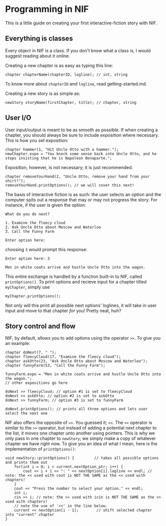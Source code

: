 # Programming in NIF

This is a little guide on creating your first interactive-fiction story with NIF.

## Everything is classes

Every object in NIF is a class. If you don't know what a class is, I would suggest reading about it online. 

Creating a new chapter is as easy as typing this line:

```
chapter chapterName(chapterID, logline); // int, string
```

To know more about `chapterID` and `logline`, read getting-started.md.

Creating a new story is as simple as:

```
newStory storyName(firstChapter, title); // chapter, string
```

## User I/O

User input/output is meant to be as smooth as possible. If when creating a chapter, you should always be sure to include exposition where necessary. This is how you set exposition:

```
chapter hammer(1, "Hit Uncle Otto with a hammer.");
newChapter.expo = "You knock some sense back into Uncle Otto, and he stops insisting that he is Napoleon Bonaparte.";
```

Exposition, however, is not necessary; it is just recommended.

```
chapter removeYourHand(2, "Uncle Otto, remove your hand from your shirt!");
removeYourHand.printOptions(); // we will cover this next!
```

The basis of interactive fiction is as such: the user selects an option and the computer spits out a response that may or may not progress the story. For instance, if the user is given the option:

```
What do you do next?

1. Examine the fleecy cloud
2. Ask Uncle Otto about Moscow and Waterloo
3. Call the Funny Farm

Enter option here:
```

choosing `3` would prompt this response:

```
Enter option here: 3

Men in white coats arrive and hustle Uncle Otto into the wagon.
```

This entire exchange is handled by a function built-in to NIF, called `printOptions()`. To print options and recieve input for a chapter titled `myChapter`, simply use

```
myChapter.printOptions();
```

Not only will this print all possible next options' loglines, it will take in user input and move to that chapter *for* you! Pretty neat, huh?

## Story control and flow

NIF, by default, allows you to add options using the operator `>>`. To give you an example:

```
chapter doNext(7, " ");
chapter fleecyCloud(17, "Examine the fleecy cloud");
chapter askOtto(23, "Ask Uncle Otto about Moscow and Waterloo");
chapter funnyFarm(53, "Call the Funny Farm");

funnyFarm.expo = "Men in white coats arrive and hustle Uncle Otto into the wagon.";
// other expositions go here

doNext >> fleecyCloud; // option #1 is set to fleecyCloud
doNext >> askOtto; // option #2 is set to askOtto
doNext >> funnyFarm; // option #3 is set to funnyFarm

doNext.printOptions(); // prints all three options and lets user select the next one
```

NIF also offers the opposite of `>>`. You guessed it; `<<`. The `<<` operator is similar to the `>>` operator, but instead of adding a potential next chapter to the list, it *moves* one chapter unto another using pointers. This is why we only pass in one chapter to `newStory`; we simply make a copy of whatever chapter we have right now. To give you an idea of what I mean, here is the implementation of `printOptions()`:

```
void newStory::printOptions() {         // takes all possible options and prints them out
    for(int i = 0; i < current.nextOption_ptr; i++) {
        cout << i + 1 << ": " << nextOption[i].logline << endl; // note: the << used with cout is NOT THE SAME as the << used with chapters!
    }
    cout << "Press the number to select your option." << endl;
    int i;
    cin >> i; // note: the >> used with icin is NOT THE SAME as the >> used with chapters!
    // note the use of '<<' in the line below.
    current << nextOption[i - 1];        // shift selected chapter into "current" chapter
}
```
